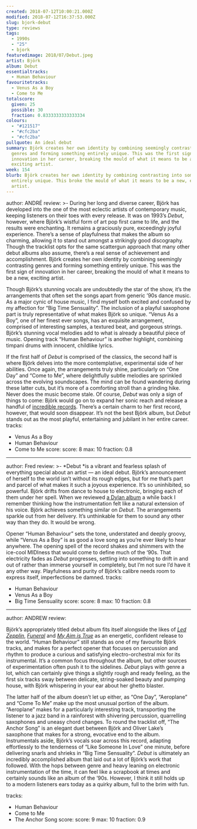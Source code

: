 ```yaml
---
created: 2018-07-12T10:00:21.000Z
modified: 2018-07-12T16:37:53.000Z
slug: bjork-debut
type: reviews
tags:
  - 1990s
  - "25"
  - bjork
featuredimage: 2018/07/Debut.jpeg
artist: Björk
album: Debut
essentialtracks:
  - Human Behaviour
favouritetracks:
  - Venus As a Boy
  - Come to Me
totalscore:
  given: 25
  possible: 30
  fraction: 0.8333333333333334
colours:
  - "#121517"
  - "#cfc2ba"
  - "#cfc2ba"
pullquote: An ideal debut
summary: Björk creates her own identity by combining seemingly contrasting
  genres and forming something entirely unique. This was the first sign of
  innovation in her career, breaking the mould of what it means to be a new,
  exciting artist.
week: 154
blurb: Björk creates her own identity by combining contrasting into something
  entirely unique. This broke the mould of what it means to be a new, exciting
  artist.
---
```

author: ANDRÉ
review: >-
  During her long and diverse career, Björk has developed into the one of the
  most eclectic artists of contemporary music, keeping listeners on their toes
  with every release. It was on 1993’s *Debut*, however, where Björk’s wistful
  form of art pop first came to life, and the results were enchanting. It
  remains a graciously pure, exceedingly joyful experience. There’s a sense of
  playfulness that makes the album so charming, allowing it to stand out amongst
  a strikingly good discography. Though the tracklist opts for the same
  scattergun approach that many other debut albums also assume, there’s a real
  sense of achievement and accomplishment. Björk creates her own identity by
  combining seemingly contrasting genres and forming something entirely unique.
  This was the first sign of innovation in her career, breaking the mould of
  what it means to be a new, exciting artist.

  Though Björk’s stunning vocals are undoubtedly the star of the show, it’s the arrangements that often set the songs apart from generic ’90s dance music. As a major cynic of house music, I find myself both excited and confused by my affection for “Big Time Sensuality”. The inclusion of a playful saxophone part is truly representative of what makes Björk so unique. “Venus As a Boy”, one of her finest ever songs, has an exquisite arrangement, comprised of interesting samples, a textured beat, and gorgeous strings. Björk’s stunning vocal melodies add to what is already a beautiful piece of music. Opening track “Human Behaviour” is another highlight, combining timpani drums with innocent, childlike lyrics.

  If the first half of *Debut* is comprised of the classics, the second half is where Björk delves into the more contemplative, experimental side of her abilities. Once again, the arrangements truly shine, particularly on “One Day” and “Come to Me”, where delightfully subtle melodies are sprinkled across the evolving soundscapes. The mind can be found wandering during these latter cuts, but it’s more of a comforting stroll than a grinding hike. Never does the music become stale. Of course, *Debut* was only a sign of things to come: Björk would go on to expand her sonic reach and release a handful of [incredible records](<https://audioxide.com/reviews/bjork-homogenic/>). There’s a certain charm to her first record, however, that would soon disappear. It’s not the best Björk album, but *Debut* stands out as the most playful, entertaining and jubilant in her entire career.
tracks:
  - Venus As a Boy
  - ­­Human Behaviour
  - ­­Come to Me
score:
  score: 8
  max: 10
  fraction: 0.8
---
author: Fred
review: >-
  *Debut *is a vibrant and fearless splash of everything special about an artist
  — an ideal debut. Björk’s announcement of herself to the world isn’t without
  its rough edges, but for me that’s part and parcel of what makes it such a
  joyous experience. It’s so uninhibited, so powerful. Björk drifts from dance
  to house to electronic, bringing each of them under her spell. When we
  reviewed [a Dylan
  album](<https://audioxide.com/reviews/bob-dylan-highway-61-revisited/>) a
  while back I remember thinking how the instrumentation felt like a natural
  extension of his voice. Björk achieves something similar on *Debut*. The
  arrangements sparkle out from her delivery. It’s unthinkable for them to sound
  any other way than they do. It would be wrong.

  Opener “Human Behaviour” sets the tone, understated and deeply groovy, while “Venus As a Boy” is as good a love song as you’re ever likely to hear anywhere. The opening spell of the record shakes and shimmers with the ice-cool MIDIness that would come to define much of the ‘90s. That electricity fades as *Debut* progresses, settling into something to drift in and out of rather than immerse yourself in completely, but I’m not sure I’d have it any other way. Playfulness and purity of Björk’s calibre needs room to express itself, imperfections be damned.
tracks:
  - Human Behaviour
  - ­­Venus As a Boy
  - ­­Big Time Sensuality
score:
  score: 8
  max: 10
  fraction: 0.8
---
author: ANDREW
review: <div class="_4tdv"><div class="_5wd4 _1nc7 _5ysy"><div class="._1dlq
  _h8t"><div class="_5wd9 direction_ltr clearfix"><div class="_1e-x _n4o"><div
  class="_3_bl"><div class="_5w1r _3_om _5wdf"><div class="_4gx_"><div
  class="_1aa6"><p></p><p>Björk’s appropriately titled debut album fits itself
  alongside the likes of <a
  href="https://audioxide.com/reviews/led-zeppelin-led-zeppelin/"
  target="_blank" rel="noopener"><em>Led Zepplin</em></a>, <a
  href="https://audioxide.com/reviews/arcade-fire-funeral/" target="_blank"
  rel="noopener"><em>Funeral</em></a> and <a
  href="https://audioxide.com/reviews/elvis-costello-my-aim-is-true/"
  target="_blank" rel="noopener"><em>My Aim is True</em></a> as an energetic,
  confident release to the world. “Human Behaviour” still stands as one of my
  favourite Björk tracks, and makes for a perfect opener that focuses on
  percussion and rhythm to produce a curious and satisfying electro-orchestral
  mix for its instrumental. It’s a common focus throughout the album, but other
  sources of experimentation often push it to the sidelines. <em>Debut</em>
  plays with genre a lot, which can certainly give things a slightly rough and
  ready feeling, as the first six tracks sway between delicate, string-soaked
  beauty and pumping house, with Björk whispering in your ear about her ghetto
  blaster. </p><p>The latter half of the album doesn’t let up either, as “One
  Day”, “Aeroplane” and “Come To Me” make up the most unusual portion of the
  album. “Aeroplane” makes for a particularly interesting track, transporting
  the listener to a jazz band in a rainforest with shivering percussion,
  quarrelling saxophones and uneasy chord changes. To round the tracklist off,
  “The Anchor Song” is an elegant duet between Björk and Oliver Lake’s saxophone
  that makes for a strong, evocative end to the album. Instrumentals aside,
  Björk’s vocals soar across this record, adapting effortlessly to the
  tenderness of “Like Someone In Love” one minute, before delivering snarls and
  shrieks in “Big Time Sensuality”. <em>Debut</em> is ultimately an incredibly
  accomplished album that laid out a lot of Björk’s work that followed. With the
  hops between genre and heavy leaning on electronic instrumentation of the
  time, it can feel like a scrapbook at times and certainly sounds like an album
  of the ’90s. However, I think it still holds up to a modern listeners ears
  today as a quirky album, full to the brim with
  fun.</p></div></div></div></div></div></div></div></div></div>
tracks:
  - Human Behaviour
  - ­­Come to Me
  - ­­The Anchor Song
score:
  score: 9
  max: 10
  fraction: 0.9
